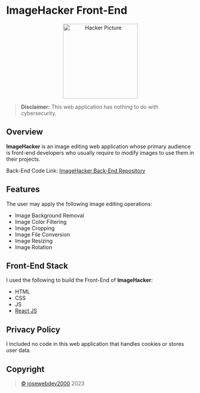 # ImageHacker Front-End
<div align="center">
    <img src="https://thenounproject.com/api/private/icons/2724525/edit/?backgroundShape=SQUARE&backgroundShapeColor=%23000000&backgroundShapeOpacity=0&exportSize=752&flipX=false&flipY=false&foregroundColor=%23000000&foregroundOpacity=1&imageFormat=png&rotation=0" width="200" alt="Hacker Picture">
</div>

> **Disclaimer:** This web application has nothing to do with cybersecurity.


## Overview
<div>
    <p><strong>ImageHacker</strong> is an image editing web application whose primary audience is front-end developers who usually require to modify images to use them in their projects.</p>
    <p>Back-End Code Link: <a href="https://github.com/josewebdev2000/ImageHacker-Back-End">ImageHacker Back-End Repository</a></p>
</div>

## Features
<div>
    <p>The user may apply the following image editing operations:</p>
    <ul>
        <li>Image Background Removal</li>
        <li>Image Color Filtering</li>
        <li>Image Cropping</li>
        <li>Image File Conversion</li>
        <li>Image Resizing</li>
        <li>Image Rotation</li>
    </ul>
</div>

## Front-End Stack
<div>
    <p>I used the following to build the Front-End of <strong>ImageHacker</strong>:</p>
    <ul>
        <li>HTML</li>
        <li>CSS</li>
        <li>JS</li>
        <li><a href="https://react.dev/">React JS</a></li>
    </ul>
<div>

## Privacy Policy
<div>
    <p>I included no code in this web application that handles cookies or stores user data.</p>
</div>

## Copyright
<div>
    <blockquote>
        <a href="https://github.com/josewebdev2000">&copy; josewebdev2000</a> 2023
    </blockquote>
</div>
